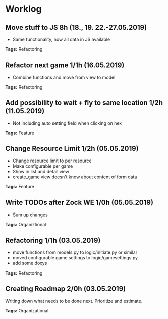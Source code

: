 # Worklog

## Move stuff to JS 8h (18., 19. 22.-27.05.2019)

- Same functionality, now all data in JS available

**Tags:** Refactoring

## Refactor next game 1/1h (16.05.2019)

- Combine functions and move from view to model

**Tags:** Refactoring

## Add possibility to wait + fly to same location 1/2h (11.05.2019)

- Not including auto setting field when clicking on hex

**Tags:** Feature

## Change Resource Limit 1/2h (05.05.2019)

- Change resource limit to per resource
- Make configurable per game
- Show in list and detail view
- create_game view doesn't know about content of form data

**Tags:** Feature

## Write TODOs after Zock WE 1/0h (05.05.2019)

- Sum up changes

**Tags:** Organiztional

## Refactoring 1/1h (03.05.2019)

- move functions from models.py to logic/initiate.py or similar
- moved configurable game settings to logic/gamesettings.py
- add some doxys

**Tags:** Refactoring

## Creating Roadmap 2/0h (03.05.2019)

Writing down what needs to be done next. Prioritize and estimate.

**Tags:** Organizational